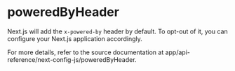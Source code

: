 # poweredByHeader

Next.js will add the `x-powered-by` header by default. To opt-out of it, you can configure your Next.js application accordingly. 

For more details, refer to the source documentation at app/api-reference/next-config-js/poweredByHeader.